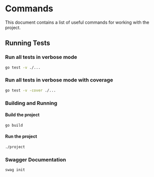 # Commands

This document contains a list of useful commands for working with the project.

## Running Tests

### Run all tests in verbose mode
```bash
go test -v ./...
```

### Run all tests in verbose mode with coverage
```bash
go test -v -cover ./...
```

### Building and Running
#### Build the project
```bash
go build
```
#### Run the project
```bash
./project
```

### Swagger Documentation
```bash
swag init
```
